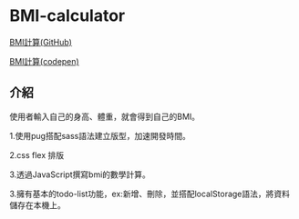# BMI-calculator

[BMI計算(GitHub)](https://lhikarul.github.io/BMI-calculator/)

[BMI計算(codepen)](https://codepen.io/lhiakrul/pen/BqyLmj?editors=0010)

## 介紹
使用者輸入自己的身高、體重，就會得到自己的BMI。

1.使用pug搭配sass語法建立版型，加速開發時間。

2.css flex 排版

3.透過JavaScript撰寫bmi的數學計算。

3.擁有基本的todo-list功能，ex:新增、刪除，並搭配localStorage語法，將資料儲存在本機上。




